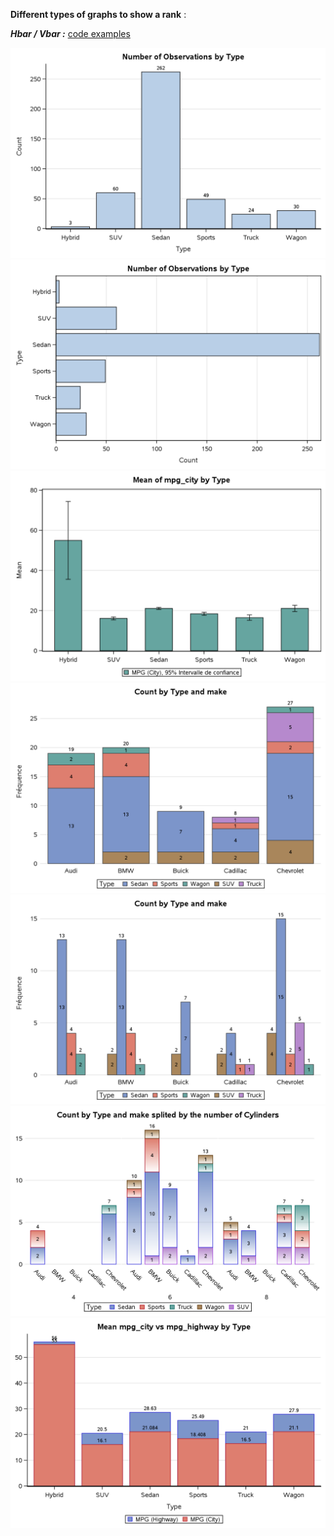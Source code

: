 **Different types of graphs to show a rank** :

***Hbar / Vbar :*** [code examples](https://github.com/NicoDupont/Resources/blob/master/SAS/Graphic/Rank/bar.sas)

![Bar1](https://github.com/NicoDupont/Resources/blob/master/SAS/Graphic/Rank/img/bar1.png  "Bar1")
![Bar2](https://github.com/NicoDupont/Resources/blob/master/SAS/Graphic/Rank/img/bar2.png  "Bar2")
![Bar3](https://github.com/NicoDupont/Resources/blob/master/SAS/Graphic/Rank/img/bar3.png  "Bar3")
![Bar4](https://github.com/NicoDupont/Resources/blob/master/SAS/Graphic/Rank/img/bar4.png  "Bar4")
![Bar5](https://github.com/NicoDupont/Resources/blob/master/SAS/Graphic/Rank/img/bar5.png  "Bar5")
![Bar6](https://github.com/NicoDupont/Resources/blob/master/SAS/Graphic/Rank/img/bar6.png  "Bar6")
![Bar7](https://github.com/NicoDupont/Resources/blob/master/SAS/Graphic/Rank/img/bar7.png  "Bar7")
